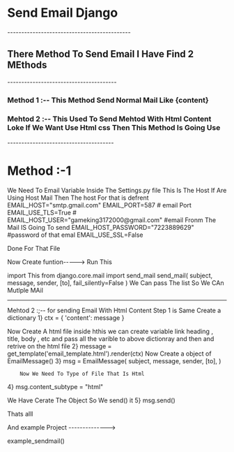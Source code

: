 <h1>Send Email Django </h1>
--------------------------------------------
<h2>There Method To Send Email I Have Find 2 MEthods</h2>
---------------------------------------
<h3>Method 1 :-- This Method Send Normal Mail Like  {content}</h3>
<h3>Mehtod 2 :-- This Used To Send Mehtod With Html Content Loke If We Want Use Html css Then This Method Is Going Use</h3>
--------------------------------------
<h1>Method :-1</h1>
We Need To Email Variable Inside The Settings.py file 
This Is The Host If Are Using Host Mail Then The host For that is defrent
EMAIL_HOST="smtp.gmail.com"
EMAIL_PORT=587      # email Port
EMAIL_USE_TLS=True  # 
EMAIL_HOST_USER="gameking3172000@gmail.com"  #email Fronm The Mail IS Going To send
EMAIL_HOST_PASSWORD="7223889629"  #password of that emal
EMAIL_USE_SSL=False

Done For That File

Now Create funtion----->
Run This 

import This
from django.core.mail import send_mail
send_mail(
            subject,
            message,
            sender,
            [to],
             fail_silently=False
            )
     We Can pass The list So We CAn Mutlple MAil

-----------------------------------------------------------
Mehtod 2 :;-- for sending Email With Html Content
Step 1 is Same 
Create a dictionary
1}  ctx = {
            'content': message
        }

Now Create A html file inside hthis we can create variable link heading , title, body , etc and pass all the varible to above dictionray and then and retrive on the html file
2}  message = get_template('email_template.html').render(ctx) 
Now Create a object of EmailMessage()
3}  msg = EmailMessage(
            subject,
            message,
            sender,
            [to],
        )

        Now We Need To Type of File That Is Html
4}   msg.content_subtype = "html"


We Have Cerate  The Object So We send() it
5}  msg.send()


Thats alll

And example Project -------------->

example_sendmail()